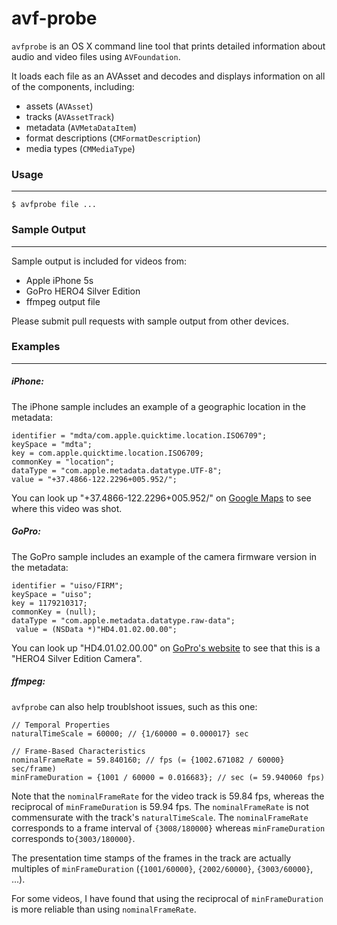 avf-probe
=========

`avfprobe` is an OS X command line tool that prints detailed information about audio and video files using `AVFoundation`.
 
It loads each file as an AVAsset and decodes and displays information on all of the components, including:

* assets (`AVAsset`)
* tracks (`AVAssetTrack`)
* metadata (`AVMetaDataItem`)
* format descriptions (`CMFormatDescription`)
* media types (`CMMediaType`)

### Usage
---------

```$ avfprobe file ...```

### Sample Output
-----------------

Sample output is included for videos from:

* Apple iPhone 5s
* GoPro HERO4 Silver Edition
* ffmpeg output file

Please submit pull requests with sample output from other devices.

### Examples
------------

##### iPhone:

The iPhone sample includes an example of a geographic location in the metadata:

```
identifier = "mdta/com.apple.quicktime.location.ISO6709";
keySpace = "mdta";
key = com.apple.quicktime.location.ISO6709;
commonKey = "location";
dataType = "com.apple.metadata.datatype.UTF-8";
value = "+37.4866-122.2296+005.952/";
```

You can look up "+37.4866-122.2296+005.952/" on [Google Maps](https://www.google.com/maps/place/%2B37.4866-122.2296) to see where this video was shot.

##### GoPro:

The GoPro sample includes an example of the camera firmware version in the metadata:

```
identifier = "uiso/FIRM";
keySpace = "uiso";
key = 1179210317;
commonKey = (null);
dataType = "com.apple.metadata.datatype.raw-data";
 value = (NSData *)"HD4.01.02.00.00";
```

You can look up "HD4.01.02.00.00" on [GoPro's website](https://gopro.com/support/articles/firmware-release-information) to see that this is a "HERO4 Silver Edition Camera".

##### ffmpeg:

`avfprobe` can also help troublshoot issues, such as this one:

```
// Temporal Properties
naturalTimeScale = 60000; // {1/60000 = 0.000017} sec

// Frame-Based Characteristics
nominalFrameRate = 59.840160; // fps (= {1002.671082 / 60000} sec/frame)
minFrameDuration = {1001 / 60000 = 0.016683}; // sec (= 59.940060 fps)
```

Note that the `nominalFrameRate` for the video track is 59.84 fps, whereas the reciprocal of
`minFrameDuration` is 59.94 fps.  The `nominalFrameRate` is not commensurate with the track's `naturalTimeScale`.
The `nominalFrameRate` corresponds to a frame interval of `{3008/180000}` whereas `minFrameDuration`
 corresponds to`{3003/180000}`.

The presentation time stamps of the frames in the track are actually multiples of `minFrameDuration`
(`{1001/60000}`, `{2002/60000}`, `{3003/60000}`, ...).

For some videos, I have found that using the reciprocal of `minFrameDuration` is more reliable than using `nominalFrameRate`.